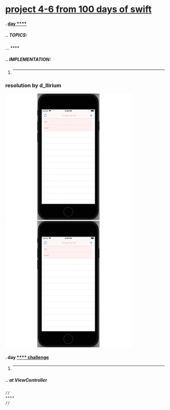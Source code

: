 # [project 4-6 from 100 days of swift](https://www.hackingwithswift.com/100)
#### . [day ****](https://www.hackingwithswift.com/100/****)
##### .. TOPICS: 
... ****

##### .. IMPLEMENTATION:
1. ****

### resolution by d_llirium

![](https://github.com/d-llirium/100daysOfSwift/blob/main/Project4-6/Reload.gif?raw=true) ![](https://github.com/d-llirium/100daysOfSwift/blob/main/Project4-6/Reload.gif?raw=true)

####  . day [**** challenge](https://www.hackingwithswift.com/100/****)
1.  ****
##### .. at ViewController
    //
    ****
    //

